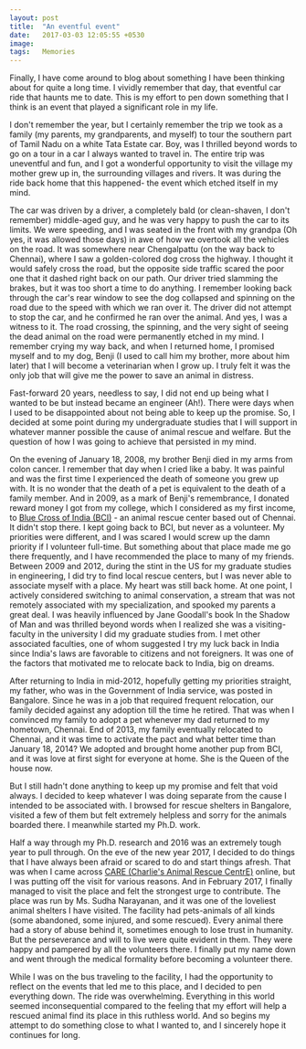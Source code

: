 ```yaml
---
layout: post
title:  "An eventful event"
date:   2017-03-03 12:05:55 +0530
image:  
tags:   Memories
---
```

Finally, I have come around to blog about something I have been thinking about for quite a long time. I vividly remember that day, that eventful car ride that haunts me to date. This is my effort to pen down something that I think is an event that played a significant role in my life.

I don't remember the year, but I certainly remember the trip we took as a family (my parents, my grandparents, and myself) to tour the southern part of Tamil Nadu on a white Tata Estate car. Boy, was I thrilled beyond words to go on a tour in a car I always wanted to travel in. The entire trip was uneventful and fun, and I got a wonderful opportunity to visit the village my mother grew up in, the surrounding villages and rivers. It was during the ride back home that this happened- the event which etched itself in my mind.

The car was driven by a driver, a completely bald (or clean-shaven, I don't remember) middle-aged guy, and he was very happy to push the car to its limits. We were speeding, and I was seated in the front with my grandpa (Oh yes, it was allowed those days) in awe of how we overtook all the vehicles on the road. It was somewhere near Chengalpattu (on the way back to Chennai), where I saw a golden-colored dog cross the highway. I thought it would safely cross the road, but the opposite side traffic scared the poor one that it dashed right back on our path. Our driver tried slamming the brakes, but it was too short a time to do anything. I remember looking back through the car's rear window to see the dog collapsed and spinning on the road due to the speed with which we ran over it. The driver did not attempt to stop the car, and he confirmed he ran over the animal. And yes, I was a witness to it. The road crossing, the spinning, and the very sight of seeing the dead animal on the road were permanently etched in my mind. I remember crying my way back, and when I returned home, I promised myself and to my dog, Benji (I used to call him my brother, more about him later) that I will become a veterinarian when I grow up. I truly felt it was the only job that will give me the power to save an animal in distress.

Fast-forward 20 years, needless to say, I did not end up being what I wanted to be but instead became an engineer (Ah!). There were days when I used to be disappointed about not being able to keep up the promise. So, I decided at some point during my undergraduate studies that I will support in whatever manner possible the cause of animal rescue and welfare. But the question of how I was going to achieve that persisted in my mind.

On the evening of January 18, 2008, my brother Benji died in my arms from colon cancer. I remember that day when I cried like a baby. It was painful and was the first time I experienced the death of someone you grew up with. It is no wonder that the death of a pet is equivalent to the death of a family member. And in 2009, as a mark of Benji's remembrance, I donated reward money I got from my college, which I considered as my first income, to [Blue Cross of India (BCI)](https://bluecrossofindia.org/) - an animal rescue center based out of Chennai. It didn't stop there. I kept going back to BCI, but never as a volunteer. My priorities were different, and I was scared I would screw up the damn priority if I volunteer full-time. But something about that place made me go there frequently, and I have recommended the place to many of my friends. Between 2009 and 2012, during the stint in the US for my graduate studies in engineering, I did try to find local rescue centers, but I was never able to associate myself with a place. My heart was still back home. At one point, I actively considered switching to animal conservation, a stream that was not remotely associated with my specialization, and spooked my parents a great deal. I was heavily influenced by Jane Goodall's book In the Shadow of Man and was thrilled beyond words when I realized she was a visiting- faculty in the university I did my graduate studies from. I met other associated faculties, one of whom suggested I try my luck back in India since India's laws are favorable to citizens and not foreigners. It was one of the factors that motivated me to relocate back to India, big on dreams.

After returning to India in mid-2012, hopefully getting my priorities straight, my father, who was in the Government of India service, was posted in Bangalore. Since he was in a job that required frequent relocation, our family decided against any adoption till the time he retired. That was when I convinced my family to adopt a pet whenever my dad returned to my hometown, Chennai. End of 2013, my family eventually relocated to Chennai, and it was time to activate the pact and what better time than January 18, 2014? We adopted and brought home another pup from BCI, and it was love at first sight for everyone at home. She is the Queen of the house now.

But I still hadn't done anything to keep up my promise and felt that void always. I decided to keep whatever I was doing separate from the cause I intended to be associated with. I browsed for rescue shelters in Bangalore, visited a few of them but felt extremely helpless and sorry for the animals boarded there. I meanwhile started my Ph.D. work.

Half a way through my Ph.D. research and 2016 was an extremely tough year to pull through. On the eve of the new year 2017, I decided to do things that I have always been afraid or scared to do and start things afresh. That was when I came across [CARE (Charlie's Animal Rescue CentrE)](https://charlies-care.com/) online, but I was putting off the visit for various reasons. And in February 2017, I finally managed to visit the place and felt the strongest urge to contribute. The place was run by Ms. Sudha Narayanan, and it was one of the loveliest animal shelters I have visited. The facility had pets-animals of all kinds (some abandoned, some injured, and some rescued). Every animal there had a story of abuse behind it, sometimes enough to lose trust in humanity. But the perseverance and will to live were quite evident in them. They were happy and pampered by all the volunteers there. I finally put my name down and went through the medical formality before becoming a volunteer there.

While I was on the bus traveling to the facility, I had the opportunity to reflect on the events that led me to this place, and I decided to pen everything down. The ride was overwhelming. Everything in this world seemed inconsequential compared to the feeling that my effort will help a rescued animal find its place in this ruthless world. And so begins my attempt to do something close to what I wanted to, and I sincerely hope it continues for long.

 
